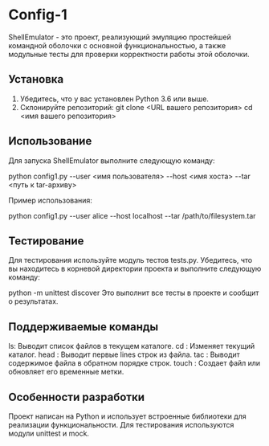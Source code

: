 # Config-1

ShellEmulator - это проект, реализующий эмуляцию простейшей командной оболочки с основной функциональностью, а также модульные тесты для проверки корректности работы этой оболочки.

## Установка

1. Убедитесь, что у вас установлен Python 3.6 или выше.
2. Склонируйте репозиторий:
   git clone <URL вашего репозитория>
   cd <имя вашего репозитория>

## Использование

Для запуска ShellEmulator выполните следующую команду:

python config1.py --user <имя пользователя> --host <имя хоста> --tar <путь к tar-архиву>

Пример использования:

python config1.py --user alice --host localhost --tar /path/to/filesystem.tar

## Тестирование
Для тестирования используйте модуль тестов tests.py. Убедитесь, что вы находитесь в корневой директории проекта и выполните следующую команду:

python -m unittest discover
Это выполнит все тесты в проекте и сообщит о результатах.

## Поддерживаемые команды
ls: Выводит список файлов в текущем каталоге.
cd <directory>: Изменяет текущий каталог.
head <file> <lines>: Выводит первые lines строк из файла.
tac <file>: Выводит содержимое файла в обратном порядке строк.
touch <file>: Создает файл или обновляет его временные метки.
## Особенности разработки
Проект написан на Python и использует встроенные библиотеки для реализации функциональности.
Для тестирования используются модули unittest и mock.